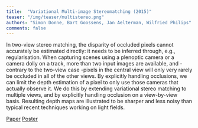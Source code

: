 ```yaml
---
title:  "Variational Multi-image Stereomatching (2015)"
teaser: "/img/teaser/multistereo.png"
authors: "Simon Donne, Bart Goossens, Jan Aelterman, Wilfried Philips"
comments: false
---
```


In two-view stereo matching, the disparity of occluded pixels cannot accurately be estimated directly: it needs to be inferred through, e.g., regularisation. When capturing scenes using a plenoptic camera or a camera dolly on a track, more than two input images are available, and - contrary to the two-view case -pixels in the central view will only very rarely be occluded in all of the other views. By explicitly handling occlusions, we can limit the depth estimation of a pixel to only use those cameras that actually observe it. We do this by extending variational stereo matching to multiple views, and by explicitly handling occlusion on a view-by-view basis. Resulting depth maps are illustrated to be sharper and less noisy than typical recent techniques working on light fields.

[Paper](/papers/multistereo_paper.pdf) [Poster](/papers/multistereo_poster.pdf)

